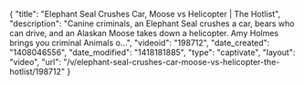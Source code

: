 {
    "title": "Elephant Seal Crushes Car, Moose vs Helicopter | The Hotlist",
    "description": "Canine criminals, an Elephant Seal crushes a car, bears who can drive, and an Alaskan Moose takes down a helicopter. Amy Holmes brings you criminal Animals o...",
    "videoid": "198712",
    "date_created": "1408046556",
    "date_modified": "1418181885",
    "type": "captivate",
    "layout": "video",
    "url": "\/v\/elephant-seal-crushes-car-moose-vs-helicopter-the-hotlist\/198712"
}